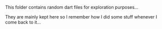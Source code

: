 This folder contains random dart files for exploration purposes... 

They are mainly kept here so I remember how I did some stuff whenever I come back to it... 